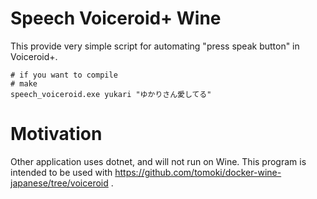 # Speech Voiceroid+ Wine
This provide very simple script for automating "press speak button" in Voiceroid+.

```
# if you want to compile
# make
speech_voiceroid.exe yukari "ゆかりさん愛してる"
```

# Motivation
Other application uses dotnet, and will not run on Wine.
This program is intended to be used with https://github.com/tomoki/docker-wine-japanese/tree/voiceroid .
